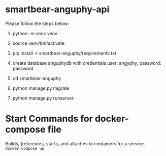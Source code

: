# smartbear-anguphy-api

Please follow the steps below:

1. python -m venv venv 

2. source venv/bin/activate

3. pip install -r smartbear-anguphy/requirements.txt

4. create database anguphydb with credentials user: angyphy, password: password

5. cd smartbear-anguphy

6. python manage.py migrate

7. python manage.py runserver

# Start Commands for docker-compose file
Builds, (re)creates, starts, and attaches to containers for a service.  
`docker-compose up`
